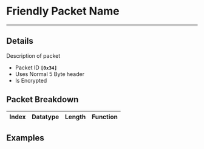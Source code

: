 # Friendly Packet Name #

---


## Details ##

Description of packet
  * Packet ID **`[0x34]`**
  * Uses Normal 5 Byte header
  * Is Encrypted

## Packet Breakdown ##
| Index | Datatype | Length | Function |
|:------|:---------|:-------|:---------|

## Examples ##